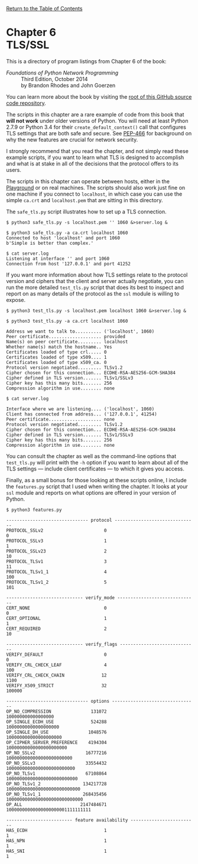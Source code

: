[Return to the Table of Contents](https://github.com/brandon-rhodes/fopnp#readme)

# Chapter 6<br>TLS/SSL

This is a directory of program listings from Chapter 6 of the book:

<dl>
<dt><i>Foundations of Python Network Programming</i></dt>
<dd>
Third Edition, October 2014<br>
by Brandon Rhodes and John Goerzen
</dd>
</dl>

You can learn more about the book by visiting the
[root of this GitHub source code repository](https://github.com/brandon-rhodes/fopnp#readme).

The scripts in this chapter are a rare example of code from this book
that **will not work** under older versions of Python. You will need at
least Python 2.7.9 or Python 3.4 for their `create_default_context()`
call that configures TLS settings that are both safe and secure. See
[PEP-466](http://legacy.python.org/dev/peps/pep-0466/) for background on
why the new features are crucial for network security.

I strongly recommend that you read the chapter, and not simply read
these example scripts, if you want to learn what TLS is designed to
accomplish and what is at stake in all of the decisions that the
protocol offers to its users.

The scripts in this chapter can operate between hosts, either in the
[Playground](../../../../fopnp/playground#readme) or on real machines. The scripts
should also work just fine on one machine if you connect to `localhost`,
in which case you can use the simple `ca.crt` and `localhost.pem` that
are sitting in this directory.

The `safe_tls.py` script illustrates how to set up a TLS connection.

```
$ python3 safe_tls.py -s localhost.pem '' 1060 &>server.log &
```

```
$ python3 safe_tls.py -a ca.crt localhost 1060
Connected to host 'localhost' and port 1060
b'Simple is better than complex.'
```

```
$ cat server.log
Listening at interface '' and port 1060
Connection from host '127.0.0.1' and port 41252
```

If you want more information about how TLS settings relate to the
protocol version and ciphers that the client and server actually
negotiate, you can run the more detailed `test_tls.py` script that does
its best to inspect and report on as many details of the protocol as the
`ssl` module is willing to expose.

```
$ python3 test_tls.py -s localhost.pem localhost 1060 &>server.log &
```

```
$ python3 test_tls.py -a ca.crt localhost 1060

Address we want to talk to.......... ('localhost', 1060)
Peer certificate.................... provided
Name(s) on peer certificate......... localhost
Whether name(s) match the hostname.. Yes
Certificates loaded of type crl..... 0
Certificates loaded of type x509.... 1
Certificates loaded of type x509_ca. 0
Protocol version negotiated......... TLSv1.2
Cipher chosen for this connection... ECDHE-RSA-AES256-GCM-SHA384
Cipher defined in TLS version....... TLSv1/SSLv3
Cipher key has this many bits....... 256
Compression algorithm in use........ none

```

```
$ cat server.log

Interface where we are listening.... ('localhost', 1060)
Client has connected from address... ('127.0.0.1', 41254)
Peer certificate.................... none
Protocol version negotiated......... TLSv1.2
Cipher chosen for this connection... ECDHE-RSA-AES256-GCM-SHA384
Cipher defined in TLS version....... TLSv1/SSLv3
Cipher key has this many bits....... 256
Compression algorithm in use........ none

```

You can consult the chapter as well as the command-line options that
`test_tls.py` will print with the `-h` option if you want to learn about
all of the TLS settings — include client certificates — to which it
gives you access.

Finally, as a small bonus for those looking at these scripts online, I
include the `features.py` script that I used when writing the chapter.
It looks at your `ssl` module and reports on what options are offered in
your version of Python.

```
$ python3 features.py

------------------------------- protocol -------------------------------
PROTOCOL_SSLv2                       0                                 0
PROTOCOL_SSLv3                       1                                 1
PROTOCOL_SSLv23                      2                                10
PROTOCOL_TLSv1                       3                                11
PROTOCOL_TLSv1_1                     4                               100
PROTOCOL_TLSv1_2                     5                               101

----------------------------- verify_mode ------------------------------
CERT_NONE                            0                                 0
CERT_OPTIONAL                        1                                 1
CERT_REQUIRED                        2                                10

----------------------------- verify_flags -----------------------------
VERIFY_DEFAULT                       0                                 0
VERIFY_CRL_CHECK_LEAF                4                               100
VERIFY_CRL_CHECK_CHAIN              12                              1100
VERIFY_X509_STRICT                  32                            100000

------------------------------- options --------------------------------
OP_NO_COMPRESSION               131072                100000000000000000
OP_SINGLE_ECDH_USE              524288              10000000000000000000
OP_SINGLE_DH_USE               1048576             100000000000000000000
OP_CIPHER_SERVER_PREFERENCE    4194304           10000000000000000000000
OP_NO_SSLv2                   16777216         1000000000000000000000000
OP_NO_SSLv3                   33554432        10000000000000000000000000
OP_NO_TLSv1                   67108864       100000000000000000000000000
OP_NO_TLSv1_2                134217728      1000000000000000000000000000
OP_NO_TLSv1_1                268435456     10000000000000000000000000000
OP_ALL                      2147484671  10000000000000000000001111111111

------------------------- feature availability -------------------------
HAS_ECDH                             1                                 1
HAS_NPN                              1                                 1
HAS_SNI                              1                                 1

```
